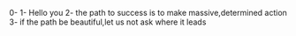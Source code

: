 0-<o>
1- Hello you
2- the path to success is to make massive,determined action
3- if the path be beautiful,let us not ask  where it leads
